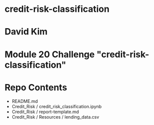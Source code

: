 # credit-risk-classification

# David Kim
# Module 20 Challenge "credit-risk-classification"

# Repo Contents
- README.md
- Credit_Risk / credit_risk_classification.ipynb
- Credit_Risk / report-template.md
- Credit_Risk / Resources / lending_data.csv
